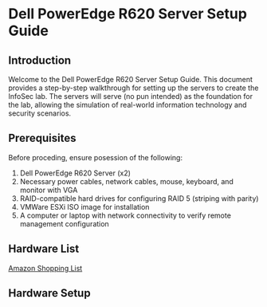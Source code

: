 # Dell PowerEdge R620 Server Setup Guide
## Introduction
Welcome to the Dell PowerEdge R620 Server Setup Guide. This document provides a step-by-step walkthrough for setting up the servers to create the InfoSec lab.
The servers will serve (no pun intended) as the foundation for the lab, allowing the simulation of real-world information technology and security scenarios.
## Prerequisites
Before proceding, ensure posession of the following:
1. Dell PowerEdge R620 Server (x2)
2. Necessary power cables, network cables, mouse, keyboard, and monitor with VGA
3. RAID-compatible hard drives for configuring RAID 5 (striping with parity)
4. VMWare ESXi ISO image for installation
5. A computer or laptop with network connectivity to verify remote management configuration
## Hardware List
[Amazon Shopping List](https://www.amazon.com/hz/wishlist/ls/FFAQ4AJTO8Y9?ref_=wl_share)
## Hardware Setup
